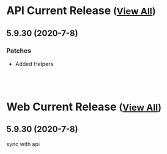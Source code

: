 
# API Current Release <small>([View All](/API.md))</small>
## 5.9.30 (2020-7-8)
### Patches 

- Added Helpers

<br><br>
# Web Current Release <small>([View All](/Web.md))</small>
## 5.9.30 (2020-7-8)
sync with api

  